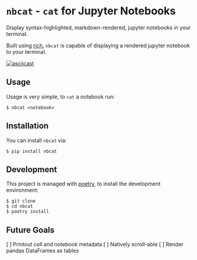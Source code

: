 # `nbcat` - `cat` for Jupyter Notebooks

Display syntax-highlighted, markdown-rendered, jupyter notebooks in your terminal.

Built using [rich](https://github.com/willmcgugan/rich), `nbcat` is capable of displaying a rendered jupyter notebook to your terminal.

[![asciicast](https://asciinema.org/a/328997.svg)](https://asciinema.org/a/328997)

## Usage

Usage is very simple, to `cat` a notebook run:

    $ nbcat <notebook>

## Installation

You can install `nbcat` via:

    $ pip install nbcat

## Development

This project is managed with [poetry](https://python-poetry.org/), to install the development environment:

    $ git clone
    $ cd nbcat
    $ poetry install 


## Future Goals

[ ] Printout cell and notebook metadata
[ ] Natively scroll-able
[ ] Render pandas DataFrames as tables
